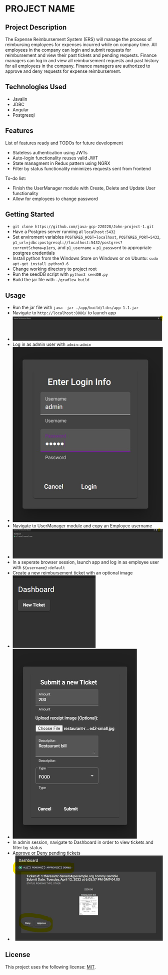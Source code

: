 # PROJECT NAME

## Project Description

The Expense Reimbursement System (ERS) will manage the process of reimbursing employees for expenses incurred while on company time. All employees in the company can login and submit requests for reimbursement and view their past tickets and pending requests. Finance managers can log in and view all reimbursement requests and past history for all employees in the company. Finance managers are authorized to approve and deny requests for expense reimbursement.

## Technologies Used

* Javalin
* JDBC
* Angular
* Postgresql

## Features

List of features ready and TODOs for future development
* Stateless authentication using JWTs
* Auto-login functionality reuses valid JWT
* State managment in Redux pattern using NGRX
* Filter by status functionality minimizes requests sent from frontend

To-do list:
* Finish the UserManager module with Create, Delete and Update User functionality
* Allow for employees to change password

## Getting Started
   
- `git clone https://github.com/java-gcp-220228/John-project-1.git`
- Have a Postgres server running at `localhost:5432`
- Set enviroment variables `POSTGRES_HOST=localhost`, `POSTGRES_PORT=5432`, `p1_url=jdbc:postgresql://localhost:5432/postgres?currentSchema=p1ers`, and `p1_username` + `p1_password` to appropriate postgres credentials
- Install python from the Windows Store on Windows or on Ubuntu: `sudo apt-get install python3.6`
- Change working directory to project root
- Run the seedDB script with `python3 seedDB.py`
- Build the jar file with `./gradlew build`

## Usage

- Run the jar file with `java -jar ./app/build/libs/app-1.1.jar`
- Navigate to `http://localhost:8080/` to launch app
- ![Login Image](/images/login.jpg)
- Log in as admin user with `admin:admin`
- ![Login Box](/images/login2.jpg)
- Navigate to UserManager module and copy an Employee username
- ![Manager Image](/images/manager.jpg)
- In a seperate browser session, launch app and log in as employee user with `${username}:default`
- Create a new reimbursement ticket with an optional image
- ![New Ticket 1](/images/newticket1.jpg)
- ![New Ticket 2](/images/newticket2.jpg)
- In admin session, navigate to Dashboard in order to view tickets and filter by status
- Approve or Deny pending tickets
- ![Dashboard](/images/dashboard.jpg)

## License

This project uses the following license: [MIT](LICENSE).